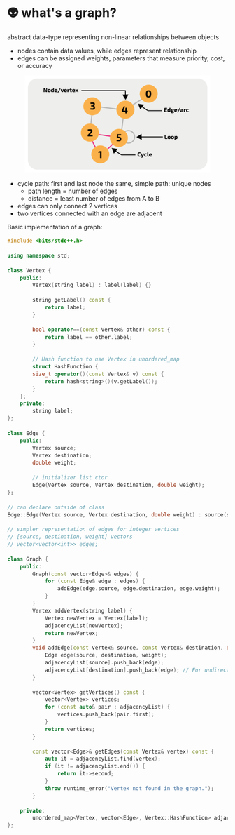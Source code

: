 # 👽 what's a graph?

abstract data-type representing non-linear relationships between objects

* nodes contain data values, while edges represent relationship
* edges can be assigned weights, parameters that measure priority, cost, or accuracy

<figure><img src="../.gitbook/assets/graph.png" alt=""><figcaption></figcaption></figure>

* cycle path: first and last node the same, simple path: unique nodes
  * path length = number of edges
  * distance = least number of edges from A to B
* edges can only connect 2 vertices
* two vertices connected with an edge are adjacent

Basic implementation of a graph:

```cpp
#include <bits/stdc++.h>

using namespace std;

class Vertex {
    public:
        Vertex(string label) : label(label) {}

        string getLabel() const {
            return label;
        }

        bool operator==(const Vertex& other) const {
            return label == other.label;
        }
    
        // Hash function to use Vertex in unordered_map
        struct HashFunction {
        size_t operator()(const Vertex& v) const {
            return hash<string>()(v.getLabel());
        }
    };
    private: 
        string label;
};

class Edge {
    public:
        Vertex source;
        Vertex destination;
        double weight;

        // initializer list ctor
        Edge(Vertex source, Vertex destination, double weight); 
};

// can declare outside of class
Edge::Edge(Vertex source, Vertex destination, double weight) : source(source), destination(destination), weight(weight) {}

// simpler representation of edges for integer vertices
// [source, destination, weight] vectors
// vector<vector<int>> edges;

class Graph {
    public:
        Graph(const vector<Edge>& edges) {
            for (const Edge& edge : edges) {
                addEdge(edge.source, edge.destination, edge.weight);
            }
        }
        Vertex addVertex(string label) {
            Vertex newVertex = Vertex(label);
            adjacencyList[newVertex];
            return newVertex;
        }
        void addEdge(const Vertex& source, const Vertex& destination, double weight) {
            Edge edge(source, destination, weight);
            adjacencyList[source].push_back(edge);
            adjacencyList[destination].push_back(edge); // For undirected graphs, add both directions
        }

        vector<Vertex> getVertices() const {
            vector<Vertex> vertices;
            for (const auto& pair : adjacencyList) {
                vertices.push_back(pair.first);
            }
            return vertices;
        }

        const vector<Edge>& getEdges(const Vertex& vertex) const {
            auto it = adjacencyList.find(vertex);
            if (it != adjacencyList.end()) {
                return it->second;
            }
            throw runtime_error("Vertex not found in the graph.");
        }

    private:
        unordered_map<Vertex, vector<Edge>, Vertex::HashFunction> adjacencyList;
};
```
